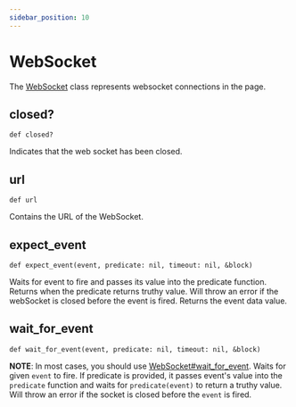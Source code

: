 ```yaml
---
sidebar_position: 10
---
```


# WebSocket

The [WebSocket](./web_socket) class represents websocket connections in the page.

## closed?

```
def closed?
```

Indicates that the web socket has been closed.

## url

```
def url
```

Contains the URL of the WebSocket.

## expect_event

```
def expect_event(event, predicate: nil, timeout: nil, &block)
```

Waits for event to fire and passes its value into the predicate function. Returns when the predicate returns truthy
value. Will throw an error if the webSocket is closed before the event is fired. Returns the event data value.

## wait_for_event

```
def wait_for_event(event, predicate: nil, timeout: nil, &block)
```


**NOTE**: In most cases, you should use [WebSocket#wait_for_event](./web_socket#wait_for_event).
Waits for given `event` to fire. If predicate is provided, it passes
event's value into the `predicate` function and waits for `predicate(event)` to return a truthy value.
Will throw an error if the socket is closed before the `event` is fired.
